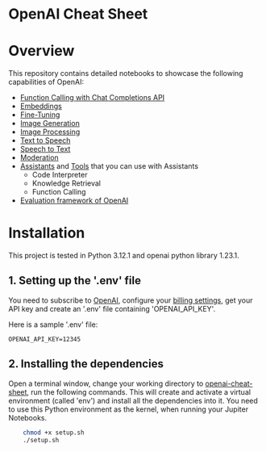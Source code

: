 # OpenAI Cheat Sheet
# Overview
This repository contains detailed notebooks to showcase the following capabilities of OpenAI:
* [Function Calling with Chat Completions API](./01_function_calling.ipynb)
* [Embeddings](./02_embeddings.ipynb)
* [Fine-Tuning](./03_fine_tuning.ipynb)
* [Image Generation](./04_image_generation.ipynb)
* [Image Processing](./05_image_processing.ipynb)
* [Text to Speech](./06_text_to_speech.ipynb)
* [Speech to Text](./07_speech_to_text.ipynb)
* [Moderation](./08_moderation.ipynb)
* [Assistants](./09_assistants.ipynb) and [Tools](./10_assistant_tools.ipynb) that you can use with Assistants
    * Code Interpreter
    * Knowledge Retrieval
    * Function Calling
* [Evaluation framework of OpenAI](./11_evals.ipynb)

# Installation
This project is tested in Python 3.12.1 and openai python library 1.23.1.

## 1. Setting up the '.env' file
You need to subscribe to [OpenAI](https://platform.openai.com/docs/quickstart/account-setup), configure your [billing settings](https://platform.openai.com/account/billing/overview), get your API key and create an '.env' file containing 'OPENAI_API_KEY'.

Here is a sample '.env' file:
```
OPENAI_API_KEY=12345
```
## 2. Installing the dependencies
Open a terminal window, change your working directory to [openai-cheat-sheet](.), run the following commands. This will create and activate a virtual environment (called 'env') and install all the dependencies into it. You need to use this Python environment as the kernel, when running your Jupiter Notebooks.
```sh
    chmod +x setup.sh
    ./setup.sh
```